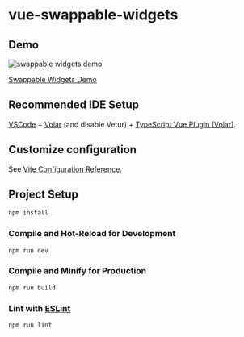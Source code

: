 # vue-swappable-widgets

## Demo

![swappable widgets demo](https://github.com/Uhliber/vue-swappable-widgets/assets/75675306/a09d2750-734e-4b5a-be04-1facb1236ae3)

[Swappable Widgets Demo](https://uhliber.github.io/vue-swappable-widgets/)

## Recommended IDE Setup

[VSCode](https://code.visualstudio.com/) + [Volar](https://marketplace.visualstudio.com/items?itemName=Vue.volar) (and disable Vetur) + [TypeScript Vue Plugin (Volar)](https://marketplace.visualstudio.com/items?itemName=Vue.vscode-typescript-vue-plugin).

## Customize configuration

See [Vite Configuration Reference](https://vitejs.dev/config/).

## Project Setup

```sh
npm install
```

### Compile and Hot-Reload for Development

```sh
npm run dev
```

### Compile and Minify for Production

```sh
npm run build
```

### Lint with [ESLint](https://eslint.org/)

```sh
npm run lint
```
